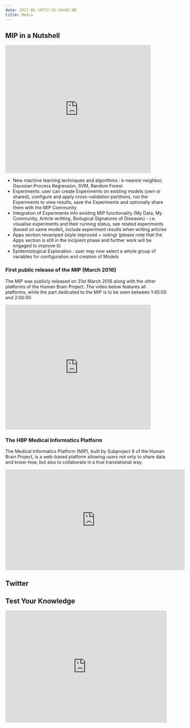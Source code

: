 ```yaml
---
date: 2017-05-16T17:33:14+02:00
title: Media
---
```


## MIP in a Nutshell
<iframe width="90%" height="400px" src="https://www.youtube.com/embed/ZcWBKMq487c" frameborder="0" allowfullscreen></iframe>

- New machine learning techniques and algorithms : k-nearest neighbor, Gaussian Process Regression, SVM, Random Forest
- Experiments: user can create Experiments on existing models (own or shared), configure and apply cross-validation partitions, run the Experiments to view results, save the Experiments and optionally share them with the MIP Community</li>
- Integration of Experiments into existing MIP functionality (My Data, My Community, Article writting, Biological Signatures of Diseases) - i.e. visualise experiments and their running status, see related experiments (based on same model), include experiment results when writing articles</li>
- Apps section revamped (style improved + voting) (please note that the Apps section is still in the incipient phase and further work will be engaged to improve it)</li>
- Epidemiological Exploration : user may now select a whole group of variables for configuration and creation of Models</li>


### First public release of the MIP (March 2016)</h3>
The MIP was publicly released on 31st March 2016 along with the other platforms of the Human Brain Project. The video below features all platforms, while the part dedicated to the MIP is to be seen between 1:45:00 and 2:00:00</p>
<iframe width="90%" height="390" src="https://www.youtube.com/embed/2XXz2quUWFQ" frameborder="0" allowfullscreen></iframe>


### The HBP Medical Informatics Platform

The Medical Informatics Platform (MIP), built by Subproject 8 of the Human Brain Project, is a web-based platform allowing users not only to share data and know-how, but also to collaborate in a true translational way.


<iframe width="560" height="315" src="https://www.youtube.com/embed/MNWExzouMJw" frameborder="0" allowfullscreen></iframe>

## Twitter

<a class="twitter-timeline" href="https://twitter.com/HBPmedical"></a> <script async src="//platform.twitter.com/widgets.js" charset="utf-8"></script>

## Test Your Knowledge

<center>
	<iframe src="https://docs.google.com/forms/d/e/1FAIpQLSebuKjMqBM6e-944sB1RwmgsYBR1qKyhzKa8BLp-9TnNXJwOA/viewform?embedded=true" width="100%" height="350" frameborder="0" marginheight="0" marginwidth="0">Loading...</iframe>
</center>
